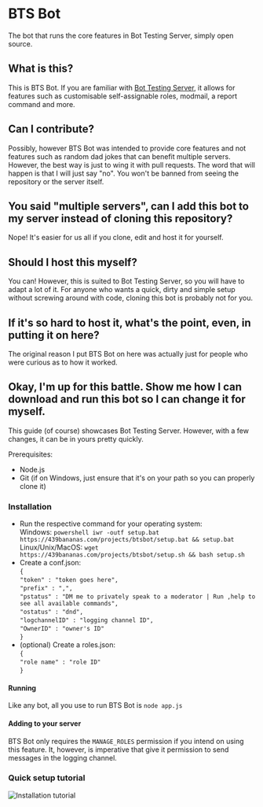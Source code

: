 # BTS Bot
The bot that runs the core features in Bot Testing Server, simply open source.
## What is this?
This is BTS Bot. If you are familiar with [Bot Testing Server](https://discord.gg/ahyzfEv), it allows for features such as customisable self-assignable roles, modmail, a report command and more.
## Can I contribute?
Possibly, however BTS Bot was intended to provide core features and not features such as random dad jokes that can benefit multiple servers. However, the best way is just to wing it with pull requests. The word that will happen is that I will just say "no". You won't be banned from seeing the repository or the server itself.
## You said "multiple servers", can I add this bot to my server instead of cloning this repository?
Nope! It's easier for us all if you clone, edit and host it for yourself.
## Should I host this myself?
You can! However, this is suited to Bot Testing Server, so you will have to adapt a lot of it. For anyone who wants a quick, dirty and simple setup without screwing around with code, cloning this bot is probably not for you.
## If it's so hard to host it, what's the point, even, in putting it on here?
The original reason I put BTS Bot on here was actually just for people who were curious as to how it worked. 
## Okay, I'm up for this battle. Show me how I can download and run this bot so I can change it for myself.
This guide (of course) showcases Bot Testing Server. However, with a few changes, it can be in yours pretty quickly.

Prerequisites:
* Node.js
* Git (if on Windows, just ensure that it's on your path so you can properly clone it)

### Installation
* Run the respective command for your operating system:\
Windows: `powershell iwr -outf setup.bat https://439bananas.com/projects/btsbot/setup.bat && setup.bat`\
Linux/Unix/MacOS: `wget https://439bananas.com/projects/btsbot/setup.sh && bash setup.sh`
* Create a conf.json:\
`{`\
    `"token" : "token goes here",`\
    `"prefix" : ",",`\
    `"pstatus" : "DM me to privately speak to a moderator | Run ,help to see all available commands",`\
    `"ostatus" : "dnd",`\
    `"logchannelID" : "logging channel ID",`\
    `"OwnerID" : "owner's ID"`\
`}`
* (optional) Create a roles.json:\
`{`\
`"role name" : "role ID"`\
`}`

#### Running
Like any bot, all you use to run BTS Bot is `node app.js`

#### Adding to your server
BTS Bot only requires the `MANAGE_ROLES` permission if you intend on using this feature. It, however, is imperative that give it permission to send messages in the logging channel.

### Quick setup tutorial
![Installation tutorial](https://439bananas.com/projects/btsbot/installationtutorial.gif)
